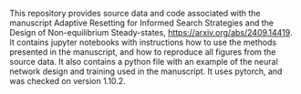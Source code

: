 This repository provides source data and code associated with the manuscript Adaptive Resetting for Informed Search Strategies and the Design of Non-equilibrium Steady-states, https://arxiv.org/abs/2409.14419.
It contains jupyter notebooks with instructions how to use the methods presented in the manuscript, and how to reproduce all figures from the source data.
It also contains a python file with an example of the neural network design and training used in the manuscript. It uses pytorch, and was checked on version 1.10.2.
